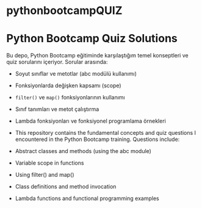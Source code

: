 # pythonbootcampQUIZ
 # Python Bootcamp Quiz Solutions
Bu depo, Python Bootcamp eğitiminde karşılaştığım temel konseptleri ve quiz sorularını içeriyor.
Sorular arasında:
- Soyut sınıflar ve metotlar (abc modülü kullanımı)
- Fonksiyonlarda değişken kapsamı (scope)
- `filter()` ve `map()` fonksiyonlarının kullanımı
- Sınıf tanımları ve metot çalıştırma
- Lambda fonksiyonları ve fonksiyonel programlama örnekleri

- This repository contains the fundamental concepts and quiz questions I encountered in the Python Bootcamp training.
Questions include:
- Abstract classes and methods (using the abc module)
- Variable scope in functions
- Using filter() and map()
- Class definitions and method invocation
- Lambda functions and functional programming examples
